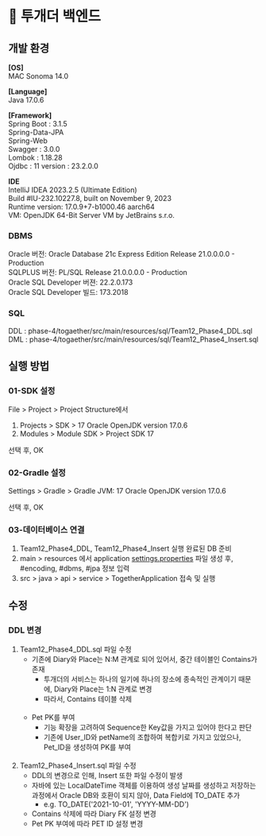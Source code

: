 # 🐶 투개더 백엔드 

## 개발 환경

**[OS]**</br>
MAC
Sonoma 14.0

**[Language]**</br>
Java
17.0.6

**[Framework]**</br>
Spring Boot : 3.1.5</br>
Spring-Data-JPA</br>
Spring-Web</br>
Swagger : 3.0.0</br>
Lombok : 1.18.28</br>
Ojdbc : 11 version : 23.2.0.0</br>

**IDE**</br>
IntelliJ IDEA 2023.2.5 (Ultimate Edition)</br>
Build #IU-232.10227.8, built on November 9, 2023</br>
Runtime version: 17.0.9+7-b1000.46 aarch64</br>
VM: OpenJDK 64-Bit Server VM by JetBrains s.r.o.

### DBMS
Oracle 버전: Oracle Database 21c Express Edition Release 21.0.0.0.0 - Production</br>
SQLPLUS 버전: PL/SQL Release 21.0.0.0.0 - Production</br>
Oracle SQL Developer 버젼: 22.2.0.173</br>
Oracle SQL Developer 빌드: 173.2018</br>

### SQL
DDL : phase-4/togaether/src/main/resources/sql/Team12_Phase4_DDL.sql</br>
DML : phase-4/togaether/src/main/resources/sql/Team12_Phase4_Insert.sql</br>

## 실행 방법
### 01-SDK 설정

File > Project > Project Structure에서

1. Projects > SDK > 17 Oracle OpenJDK version 17.0.6
2. Modules > Module SDK > Project SDK 17

선택 후, OK

### 02-Gradle 설정

Settings > Gradle > Gradle JVM: 17 Oracle OpenJDK version 17.0.6

선택 후, OK

### 03-데이터베이스 연결

1. Team12_Phase4_DDL, Team12_Phase4_Insert 실행 완료된 DB 준비
2. main > resources 에서 application [settings.properties](http://settings.properties) 파일 생성 후, #encoding, #dbms, #jpa 정보 입력
3. src > java > api > service > TogetherApplication 접속 및 실행

## 수정
### DDL 변경
1. Team12_Phase4_DDL.sql 파일 수정
   - 기존에 Diary와 Place는  N:M 관계로 되어 있어서, 중간 테이블인 Contains가 존재
      - 투개더의 서비스는 하나의 일기에 하나의 장소에 종속적인 관계이기 때문에, Diary와 Place는 1:N 관계로 변경
      - 따라서, Contains 테이블 삭제
   </br></br>
   - Pet PK를 부여
      - 기능 확장을 고려하여 Sequence한 Key값을 가지고 있어야 한다고 판단
      - 기존에 User_ID와 petName의 조합하여 복합키로 가지고 있었으나, Pet_ID을 생성하여 PK를 부여
</br></br>
2. Team12_Phase4_Insert.sql 파일 수정
   - DDL의 변경으로 인해, Insert 또한 파일 수정이 발생 
   - 자바에 있는 LocalDateTime 객체를 이용하여 생성 날짜를 생성하고 저장하는 과정에서 Oracle DB와 호환이 되지 않아, Data Field에 TO_DATE 추가
     - e.g. TO_DATE('2021-10-01', 'YYYY-MM-DD')
   - Contains 삭제에 따라 Diary FK 설정 변경
   - Pet PK 부여에 따라 PET ID 설정 변경
  